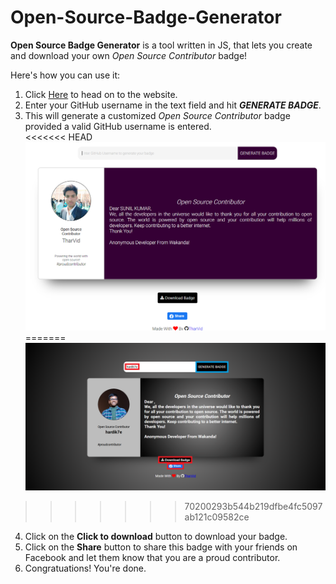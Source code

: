 # Open-Source-Badge-Generator

**Open Source Badge Generator** is a tool written in JS, that lets you create and download your own <i>Open Source Contributor</i> badge!

Here's how you can use it:
1. Click [Here](https://tharvid.github.io/Open-Source-Badge-Generator/) to head on to the website.
2. Enter your GitHub username in the text field and hit ***GENERATE BADGE***.
3. This will generate a customized _Open Source Contributor_ badge provided a valid GitHub username is entered.
	<br>
<<<<<<< HEAD
	![img](images/screenshots/homepage_2.0.png)
=======
	![img](images/screenshots/Badge.png)
>>>>>>> 70200293b544b219dfbe4fc5097ab121c09582ce
	<br>
4. Click on the **Click to download** button to download your badge.
5. Click on the **Share** button to share this badge with your friends on Facebook and let them know that you are a proud contributor.
6. Congratuations! You're done.
